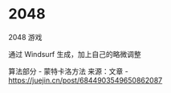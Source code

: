 # 2048

2048 游戏

通过 Windsurf 生成，加上自己的略微调整

算法部分 - 蒙特卡洛方法  来源：文章 - https://juejin.cn/post/6844903549650862087 

